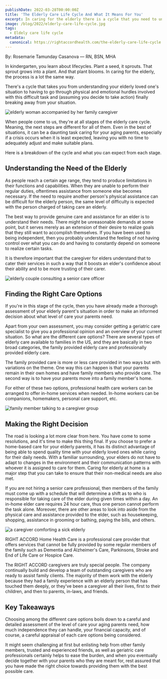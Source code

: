 ```yaml
---
publishDate: 2022-03-28T00:00:00Z
title: 'The Elderly Care Life Cycle And What It Means For You'
excerpt: In caring for the elderly there is a cycle that you need to understand in order to make the right care decision. Find the one that best works for you.
image: /blog/2022/elderly-care-life-cycle.jpg
tags:
  - Eldely care life cycle
metadata:
  canonical: https://rightaccordhealth.com/the-elderly-care-life-cycle
---
```



By: Rosemarie Tamunday Casanova — RN, BSN, MHA


In kindergarten, you learn about lifecycles. Plant a seed, it sprouts. That sprout grows into a plant. And that plant blooms. In caring for the elderly, the process is a lot the same way.

There's a cycle that takes you from understanding your elderly loved one's situation to having to go through physical and emotional hurdles involved with this difficult task and (assuming you decide to take action) finally breaking away from your situation.

![elderly woman accompanied by her family caregiver](/blog/2022/54532356_s.jpg)

When people come to us, they're at all stages of the elderly care cycle. Meaning, the next steps are different for all of them. Even in the best of situations, it can be a daunting task caring for your aging parents, especially if a crisis occurs when it is least expected, leaving you with no time to adequately adjust and make suitable plans.

Here is a breakdown of the cycle and what you can expect from each stage.

Understanding the Need of the Elderly
-------------------------------------

As people reach a certain age range, they tend to produce limitations in their functions and capabilities. When they are unable to perform their regular duties, oftentimes assistance from someone else becomes necessary. If the need to require another person's physical assistance can be difficult for the elderly person, the same level of difficulty is expected with the person charged of taking care an elderly.

The best way to provide genuine care and assistance for an elder is to understand their needs. There might be unreasonable demands at some point, but it serves merely as an extension of their desire to realize goals that they still want to accomplish themselves. If you have been used to being independent, then you probably understand the feeling of not having control over what you can do and having to constantly depend on someone to realize certain tasks.

It is therefore important that the caregiver for elders understand that to cater their services in such a way that it boosts an elder's confidence about their ability and to be more trusting of their carer.

![elderly couple consulting a senior care officer](/blog/2022/main-image_senior-care-advisor.jpg)

Finding the Right Care Options
------------------------------

If you're in this stage of the cycle, then you have already made a thorough assessment of your elderly parent's situation in order to make an informed decision about what level of care your parents need.

Apart from your own assessment, you may consider getting a geriatric care specialist to give you a professional opinion and an overview of your current situation. So what are the different care options? There are several types of elderly care available to families in the US, and they are basically in two broad categories, the family provided elderly care and professionally provided elderly care.

The family provided care is more or less care provided in two ways but with variations on the theme. One way this can happen is that your parents remain in their own homes and have family members who provide care. The second way is to have your parents move into a family member's home.

For either of these two options, professional health care workers can be arranged to offer in-home services when needed. In-home workers can be companions, homemakers, personal care support, etc.

![family member talking to a caregiver group](/blog/2022/52544940_s.jpg)

Making the Right Decision
-------------------------

The road is looking a lot more clear from here. You have come to some resolutions, and it's time to make this thing final. If you choose to prefer a home-based care for your elderly parents, it has its distinct advantage of being able to spend quality time with your elderly loved ones while caring for their daily needs. With a familiar surrounding, your elders do not have to adapt to changes in the environment and their communication patterns with whoever it is assigned to care for them. Caring for elderly at home is a major step that you can take to ensure that their non-medical needs are also met.

If you are not hiring a senior care professional, then members of the family must come up with a schedule that will determine a shift as to who is responsible for taking care of the elder during given times within a day. An in-home elder care requires 24 hour care, thus one person cannot perform the task alone. Moreover, there are other areas to look into aside from the physical care and assistance provided to the elder, such as housekeeping, shopping, assistance in grooming or bathing, paying the bills, and others.

![a caregiver comforting a sick elderly](/blog/2022/55422020_s.jpg)

RIGHT ACCORD Home Health Care is a professional care provider that offers services that cannot be fully provided by some regular members of the family such as Dementia and Alzheimer's Care, Parkinsons, Stroke and End of Life Care or Hospice Care.

The RIGHT ACCORD caregivers are truly special people. The company continually build and develop a team of outstanding caregivers who are ready to assist family clients. The majority of them work with the elderly because they had a family experience with an elderly person that has touched them deeply, or they've been a caregiver all their lives, first to their children, and then to parents, in-laws, and friends.

Key Takeaways
-------------

Choosing among the different care options boils down to a careful and detailed assessment of the level of care your aging parents need, how much independence they can handle, your financial capacity, and of course, a careful appraisal of each care options being considered.

It might seem challenging at first but enlisting help from other family members, trusted and experienced friends, as well as geriatric care professionals certainly helps to ease the burden, and when you eventually decide together with your parents who they are meant for, rest assured that you have made the right choice towards providing them with the best possible care.